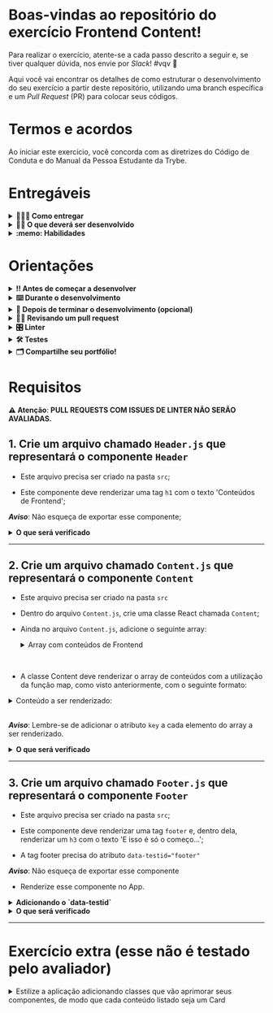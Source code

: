 # Boas-vindas ao repositório do exercício Frontend Content!

Para realizar o exercício, atente-se a cada passo descrito a seguir e, se tiver qualquer dúvida, nos envie por _Slack_! #vqv 🚀

Aqui você vai encontrar os detalhes de como estruturar o desenvolvimento do seu exercício a partir deste repositório, utilizando uma branch específica e um _Pull Request_ (PR) para colocar seus códigos.

# Termos e acordos

Ao iniciar este exercício, você concorda com as diretrizes do Código de Conduta e do Manual da Pessoa Estudante da Trybe.

# Entregáveis

<details>
  <summary><strong>🤷🏽‍♀️ Como entregar</strong></summary><br />

Para entregar o seu exercício você deverá criar um _Pull Request_ neste repositório.

Lembre-se que você pode consultar nosso conteúdo sobre [Git & GitHub](https://app.betrybe.com/course/4d67f5b4-34a6-489f-a205-b6c7dc50fc16/) e nosso [Blog - Git & GitHub](https://blog.betrybe.com/tecnologia/git-e-github/) sempre que precisar!

</details>

<details>
  <summary><strong>👨‍💻 O que deverá ser desenvolvido</strong></summary><br />

Neste exercício, você vai desenvolver três componentes: `Header`, `Content` e `Footer`, ambos serão utilizados para renderizar o conteúdo de um array.


</details>

<details>
  <summary><strong>:memo: Habilidades</strong></summary><br />

Neste exercício, verificamos se você é capaz de:

- Criar componentes React reutilizáveis;

- Renderizar as informações contidas em um array em forma de componente.

</details>



# Orientações

<details>
  <summary><strong>‼️ Antes de começar a desenvolver</strong></summary><br />

1. Clone o repositório

- Use o comando: `git clone git@github.com:tryber/sd-026-a-exercise-frontend-content`.
- Entre na pasta do repositório que você acabou de clonar:
  - `cd sd-026-a-exercise-frontend-content`

2. Instale as dependências

- `npm install`.

3. Crie uma branch a partir da branch `main`

- Verifique que você está na branch `main`
  - Exemplo: `git branch`
- Se não estiver, mude para a branch `main`
  - Exemplo: `git checkout main`
- Agora crie uma branch à qual você vai submeter os `commits` do seu exercício
  - Você deve criar uma branch no seguinte formato: `nome-de-usuario-nome-do-exercicio`
  - Exemplo: `git checkout -b joaozinho-sd-026-a-exercise-frontend-content`

4. Adicione as mudanças ao _stage_ do Git e faça um `commit`

- Verifique que as mudanças ainda não estão no _stage_
  - Exemplo: `git status` (deve aparecer listada a pasta _joaozinho_ em vermelho)
- Adicione o novo arquivo ao _stage_ do Git
  - Exemplo:
    - `git add .` (adicionando todas as mudanças - _que estavam em vermelho_ - ao stage do Git)
    - `git status` (deve aparecer listado o arquivo _joaozinho/README.md_ em verde)
- Faça o `commit` inicial
  - Exemplo:
    - `git commit -m 'iniciando o exercício x'` (fazendo o primeiro commit)
    - `git status` (deve aparecer uma mensagem tipo _nothing to commit_ )

5. Adicione a sua branch com o novo `commit` ao repositório remoto

- Usando o exemplo anterior: `git push -u origin joaozinho-sd-026-a-exercise-frontend-content`

6. Crie um novo `Pull Request` _(PR)_

- Vá até a página de _Pull Requests_ do [repositório no GitHub](https://github.com/tryber/sd-026-a-exercise-frontend-content/pulls)
- Clique no botão verde _"New pull request"_
- Clique na caixa de seleção _"Compare"_ e escolha a sua branch **com atenção**
- Coloque um título para a sua _Pull Request_
  - Exemplo: _"Cria tela de busca"_
- Clique no botão verde _"Create pull request"_
- Adicione uma descrição para o _Pull Request_ e clique no botão verde _"Create pull request"_
- **Não se preocupe em preencher mais nada por enquanto!**
- Volte até a [página de _Pull Requests_ do repositório](https://github.com/tryber/sd-026-a-exercise-frontend-content/pulls) e confira que o seu _Pull Request_ está criado

</details>

<details>
  <summary><strong>⌨️ Durante o desenvolvimento</strong></summary><br />

- Faça `commits` das alterações que você fizer no código regularmente

- Lembre-se de sempre após um (ou alguns) `commits` atualizar o repositório remoto

- Os comandos que você utilizará com mais frequência são:
  1. `git status` _(para verificar o que está em vermelho - fora do stage - e o que está em verde - no stage)_
  2. `git add` _(para adicionar arquivos ao stage do Git)_
  3. `git commit` _(para criar um commit com os arquivos que estão no stage do Git)_
  4. `git push -u origin nome-da-branch` _(para enviar o commit para o repositório remoto na primeira vez que fizer o `push` de uma nova branch)_
  5. `git push` _(para enviar o commit para o repositório remoto após o passo anterior)_

</details>

<details>
  <summary><strong>🤝 Depois de terminar o desenvolvimento (opcional)</strong></summary><br />

Para sinalizar que o seu exercício está pronto para o _"Code Review"_, faça o seguinte:

- Vá até a página **DO SEU** _Pull Request_, adicione a label de _"code-review"_ e marque seus colegas:

  - No menu à direita, clique no _link_ **"Labels"** e escolha a _label_ **code-review**;

  - No menu à direita, clique no _link_ **"Assignees"** e escolha **o seu usuário**;

  - No menu à direita, clique no _link_ **"Reviewers"** e digite `students`, selecione o time `tryber/students-sd-026-a`.

Caso tenha alguma dúvida, [aqui tem um video explicativo](https://vimeo.com/362189205).

</details>

<details>
  <summary><strong>🕵🏿 Revisando um pull request</strong></summary><br />

Use o conteúdo sobre [Code Review](https://app.betrybe.com/course/real-life-engineer/code-review) para te ajudar a revisar os _Pull Requests_.

</details>

<details>
  <summary><strong>🎛 Linter</strong></summary><br />

Para garantir a qualidade do código, vamos utilizar neste exercício os linters `ESLint` e `StyleLint`.
Assim o código estará alinhado com as boas práticas de desenvolvimento, sendo mais legível
e de fácil manutenção! Para rodá-los localmente, execute os comandos abaixo:

```bash
  npm run lint
  npm run lint:styles
```

⚠️ **PULL REQUESTS COM ISSUES DE LINTER NÃO SERÃO AVALIADAS.
ATENTE-SE PARA RESOLVÊ-LAS ANTES DE FINALIZAR O DESENVOLVIMENTO!** ⚠️

Em caso de dúvidas, confira o material do course sobre [ESLint e Stylelint](https://app.betrybe.com/course/real-life-engineer/eslint).

</details>

<details>
  <summary><strong>🛠 Testes</strong></summary><br />

Para avaliar o exercício, iremos utilizar [React Testing Library (RTL)](https://testing-library.com/docs/react-testing-library/intro) na execução dos testes.

Na descrição dos requisitos, logo abaixo, será solicitado que seja feita a adição de atributos data-testid nos elementos *HTML*. 

Vamos a um exemplo de modo a deixar evidente essa configuração: se o requisito pedir "crie um botão e adicione o id de teste (ou data-testid) com o valor my-action, você pode escrever:

```html
<button data-testid="my-action"></button>
```

ou

```html
<a data-testid="my-action"></a>
```

Ou seja, o atributo `data-testid="my-action"` servirá para o React Testing Library(RTL) identificar o elemento, dessa forma conseguiremos realizar testes focados no comportamento da aplicação.

⚠️**AVISO **: Muito cuidado com os nomes especificados nos requisitos! O conteúdo deve ser ***exatamente igual*** ao texto descrito no requisito.

Para verificar a solução proposta, você pode efetuar todos os testes localmente, basta executar:

```bash
npm test
```

### Dica: desativando testes

Especialmente no início, quando a maioria dos testes está falhando, a saída após executar os testes é extensa. Você pode desabilitar temporariamente um teste utilizando a função `skip` junto à função `it`. Como o nome indica, esta função "pula" um teste. Veja um exemplo:

```js
it.skip("Será validado se o campo de filtro por nome renderiza na tela", () => {
  render(<App />);
  const filterNameInput = screen.getByTestId(/name-filter/i);
  expect(filterNameInput).toBeInTheDocument();
});
```

![image](skip-image.png)

> Uma estratégia é pular todos os testes no início e ir implementando um teste de cada vez, removendo dele a função `skip`.

Como uma segunda proposta, você pode rodar apenas um arquivo de teste, por exemplo:

```bash
npm test 
```

Outra forma para contornar esse problema é a utilização da função `.only` após o `it`. Com isso, será possível que apenas um requisito rode localmente e seja avaliado.

```js
it.only("Será validado se o campo de filtro por nome renderiza na tela", () => {
  render(<App />);
  const filterNameInput = screen.getByTestId(/name-filter/i);
  expect(filterNameInput).toBeInTheDocument();
});
```

![image](only-image.png)

⚠️Atenção: **O avaliador automático não necessariamente avalia seu exercício na ordem em que os requisitos aparecem no readme. Isso acontece para deixar o processo de avaliação mais rápido. Então, não se assuste se isso acontecer, ok?**

</details>


<details>
  <summary><strong>🗂 Compartilhe seu portfólio!</strong></summary><br />

Você sabia que o LinkedIn é a principal rede social profissional e compartilhar o seu aprendizado lá é muito importante para quem deseja construir uma carreira de sucesso? Compartilhe esse exercício no seu LinkedIn, marque o perfil da Trybe (@trybe) e mostre para a sua rede toda a sua evolução.

</details>

# Requisitos

**⚠️ Atenção**: **PULL REQUESTS COM ISSUES DE LINTER NÃO SERÃO AVALIADAS.**


## 1. Crie um arquivo chamado `Header.js` que representará o componente `Header`

- Este arquivo precisa ser criado na pasta `src`;

- Este componente deve renderizar uma tag `h1` com o texto 'Conteúdos de Frontend';

***Aviso***: Não esqueça de exportar esse componente;

<details>
  <summary><strong>O que será verificado</strong></summary><br />

- Se o componente foi criado na pasta correta e renderiza uma tag `h1`;

- Se a tag `h1` é renderizada no App com o texto 'Conteúdos de Frontend';

</details>

---

## 2. Crie um arquivo chamado `Content.js` que representará o componente `Content`

- Este arquivo precisa ser criado na pasta `src`

- Dentro do arquivo `Content.js`, crie uma classe React chamada `Content`;

- Ainda no arquivo `Content.js`, adicione o seguinte array:

  <details>
    <summary>Array com conteúdos de Frontend</summary>

    ```JS
        const conteudos = [
          {
            nome: 'JavaScript assíncrono',
            bloco: 9,
            status: 'já aprendi'
          },
          {
            nome: 'Composição de Componentes',
            bloco: 10,
            status: 'estou aprendendo',
          },
          {
            nome: 'Composição de Estados',
            bloco: 11,
            status: 'aprenderei'
          },
          {
            nome: 'Redux',
            bloco: 15,
            status: 'aprenderei'
          },
        ];
    ```
  </details>
<br />

- A classe Content deve renderizar o array de conteúdos com a utilização da função map, como visto anteriormente, com o seguinte formato:

<details>
<summary>Conteúdo a ser renderizado:</summary>


  ```JS
  Eu `Status do conteúdo` o conteúdo `Nome do conteúdo` no bloco `Bloco do conteúdo`
  ```

</details>
<br />

***Aviso***: Lembre-se de adicionar o atributo `key` a cada elemento do array a ser renderizado.

<details>
  <summary><strong>O que será verificado</strong></summary><br />

- Se o componente `Content` foi criado na pasta correta e renderiza uma `ul`;

- Se o componente `Content` é renderizado no `App`, com as mensagens corretas;

</details>

---

## 3. Crie um arquivo chamado `Footer.js` que representará o componente `Footer`

- Este arquivo precisa ser criado na pasta `src`;

- Este componente deve renderizar uma tag `footer` e, dentro dela, renderizar um `h3` com o texto 'E isso é só o começo...';

- A tag footer precisa do atributo `data-testid="footer"`

***Aviso***: Não esqueça de exportar esse componente

- Renderize esse componente no App.

<details>
  <summary><strong>Adicionando o `data-testid`</strong></summary><br />
  
  Para que o avaliador consiga encontrar o elemento, é preciso que o `footer` tenha o atributo `data-testid`. Você pode adicioná-lo da seguinte forma:
  
  ```js
    <footer data-testid="footer">
      ...
    </footer>
  ```

</details>

<details>
  <summary><strong>O que será verificado</strong></summary><br />

- Se o componente `Footer` foi criado na pasta correta e renderiza uma tag `footer`;

- Se o componente `Footer` é renderizado na tela com a mensagem correta dentro de uma tag `h3`;

</details>

---

# Exercício extra (esse não é testado pelo avaliador)

<details>
  <summary> Estilize a aplicação adicionando classes que vão aprimorar seus componentes, de modo que cada conteúdo listado seja um Card</summary><br />

- Para adicionar uma classe de estilização em um elemento HTML, utilize o atributo className:

```js
  <footer className="footer">
    ...
  </footer>
```
</details>
